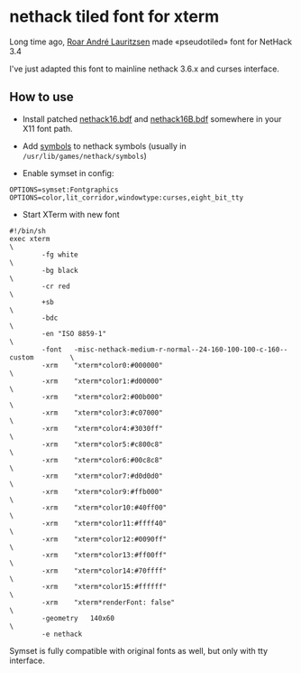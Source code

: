 # nethack tiled font for xterm

Long time ago, [Roar André Lauritzsen](http://www.pvv.org/~roarl/nethack/nethack.html)
made «pseudotiled» font for NetHack 3.4

I've just adapted this font to mainline nethack 3.6.x and curses interface.

## How to use
* Install patched [nethack16.bdf](fonts-patched/nethack16.bdf) and
[nethack16B.bdf](fonts-patched/nethack16B.bdf) somewhere in your X11 font path.

* Add [symbols](symbols) to nethack symbols (usually in
`/usr/lib/games/nethack/symbols`)

* Enable symset in config:
```
OPTIONS=symset:Fontgraphics
OPTIONS=color,lit_corridor,windowtype:curses,eight_bit_tty
```

* Start XTerm with new font
```
#!/bin/sh
exec xterm																							\
		-fg	white																					\
		-bg	black																					\
		-cr	red																					\
		+sb																							\
		-bdc																							\
		-en	"ISO 8859-1"																		\
		-font	-misc-nethack-medium-r-normal--24-160-100-100-c-160--custom			\
		-xrm	"xterm*color0:#000000"															\
		-xrm	"xterm*color1:#d00000"															\
		-xrm	"xterm*color2:#00b000"															\
		-xrm	"xterm*color3:#c07000"															\
		-xrm	"xterm*color4:#3030ff"															\
		-xrm	"xterm*color5:#c800c8"															\
		-xrm	"xterm*color6:#00c8c8"															\
		-xrm	"xterm*color7:#d0d0d0"															\
		-xrm	"xterm*color9:#ffb000"															\
		-xrm	"xterm*color10:#40ff00"															\
		-xrm	"xterm*color11:#ffff40"															\
		-xrm	"xterm*color12:#0090ff"															\
		-xrm	"xterm*color13:#ff00ff"															\
		-xrm	"xterm*color14:#70ffff"															\
		-xrm	"xterm*color15:#ffffff"															\
		-xrm	"xterm*renderFont: false"														\
		-geometry	140x60																		\
		-e nethack

```

Symset is fully compatible with original fonts as well, but only with tty interface.

